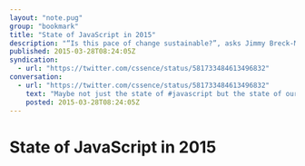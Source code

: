 ```yaml
---
layout: "note.pug"
group: "bookmark"
title: "State of JavaScript in 2015"
description: "“Is this pace of change sustainable?”, asks Jimmy Breck-McKye, rightly so."
published: 2015-03-28T08:24:05Z
syndication:
  - url: "https://twitter.com/cssence/status/581733484613496832"
conversation:
  - url: "https://twitter.com/cssence/status/581733484613496832"
    text: "Maybe not just the state of #javascript but the state of our industry [breck-mckye.com/blog/2014/12/the-state-of-javascript-in-2015](http://www.breck-mckye.com/blog/2014/12/the-state-of-javascript-in-2015/) [@jbreckmckye](https://twitter.com/jbreckmckye)"
    posted: 2015-03-28T08:24:05Z
---
```


# State of JavaScript in 2015
